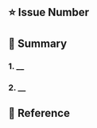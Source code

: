 ## ⭐️ Issue Number

[//]: # (feat: 초대 관리 DB 설계 #819)

## 🚩 Summary

### 1. __
### 2. __

## 📒 Reference